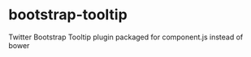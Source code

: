 bootstrap-tooltip
=================

Twitter Bootstrap Tooltip plugin packaged for component.js instead of bower